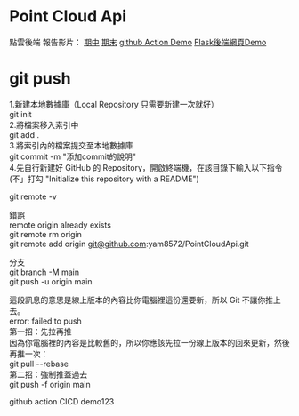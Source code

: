 # Point Cloud Api
點雲後端
報告影片：
[期中](https://youtu.be/n81aO_jylDk)
[期末](https://youtu.be/q7deKLkvkjs)
[github Action Demo](https://youtu.be/_CDde8hm264)
[Flask後端網頁Demo](https://youtu.be/j32DFhC81ho)

# git push  
1.新建本地數據庫（Local Repository 只需要新建一次就好）<br>
git init<br>
2.將檔案移入索引中<br>
git add .<br>
3.將索引內的檔案提交至本地數據庫<br>
git commit -m "添加commit的說明"<br>
4.先自行新建好 GitHub 的 Repository，開啟終端機，在該目錄下輸入以下指令<br>
(不」打勾 "Initialize this repository with a README")<br>

git remote -v<br>

錯誤 <br>
remote origin already exists<br>
git remote rm origin<br>
git remote add origin git@github.com:yam8572/PointCloudApi.git<br>

分支<br>
git branch -M main<br>
git push -u origin main<br>

這段訊息的意思是線上版本的內容比你電腦裡這份還要新，所以 Git 不讓你推上去。<br>
error: failed to push<br>
第一招：先拉再推<br>
因為你電腦裡的內容是比較舊的，所以你應該先拉一份線上版本的回來更新，然後再推一次：<br>
git pull --rebase<br>
第二招：強制推蓋過去<br>
git push -f origin main<br>

github action CICD demo123<br>
